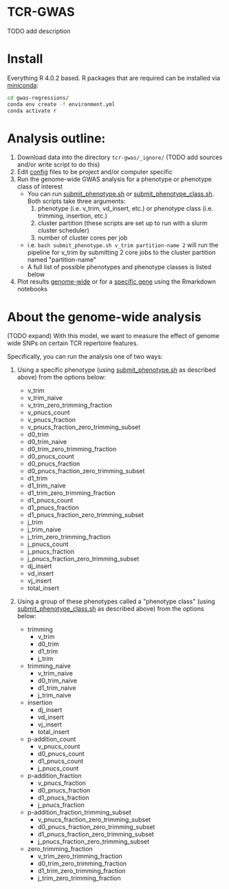 # TCR-GWAS 
TODO add description

# Install
Everything R 4.0.2 based. R packages that are required can be installed via [miniconda](https://docs.conda.io/en/latest/miniconda.html): 

```bash 
cd gwas-regressions/
conda env create -f environment.yml
conda activate r
```

# Analysis outline: 
1. Download data into the directory `tcr-gwas/_ignore/` (TODO add sources and/or write script to do this)
2. Edit [config](config/) files to be project and/or computer specific
2. Run the genome-wide GWAS analysis for a phenotype or phenotype class of interest
    * You can run [submit_phenotype.sh](submit_phenotype.sh) or [submit_phenotype_class.sh](submit_phenotype_class.sh). Both scripts take three arguments: 
        1. phenotype (i.e. v_trim, vd_insert, etc.) or phenotype class (i.e. trimming, insertion, etc.) 
        2. cluster partition (these scripts are set up to run with a slurm cluster scheduler)
        3. number of cluster cores per job
    * i.e. `bash submit_phenotype.sh v_trim partition-name 2` will run the pipeline for v_trim by submitting 2 core jobs to the cluster partition named "partition-name"
    * A full list of possible phenotypes and phenotype classes is listed below
3. Plot results [genome-wide](plotting_scripts/plot_genome_wide.Rmd) or for a [specific gene](plotting_scripts/plot_gene.Rmd) using the Rmarkdown notebooks

# About the genome-wide analysis

(TODO expand)
With this model, we want to measure the effect of genome wide SNPs on certain TCR repertoire features. 

Specifically, you can run the analysis one of two ways: 
1. Using a specific phenotype (using [submit_phenotype.sh](submit_phenotype.sh) as described above) from the options below: 
    * v_trim
    * v_trim_naive
    * v_trim_zero_trimming_fraction
    * v_pnucs_count
    * v_pnucs_fraction
    * v_pnucs_fraction_zero_trimming_subset
    * d0_trim
    * d0_trim_naive
    * d0_trim_zero_trimming_fraction
    * d0_pnucs_count
    * d0_pnucs_fraction
    * d0_pnucs_fraction_zero_trimming_subset
    * d1_trim
    * d1_trim_naive
    * d1_trim_zero_trimming_fraction
    * d1_pnucs_count
    * d1_pnucs_fraction
    * d1_pnucs_fraction_zero_trimming_subset
    * j_trim
    * j_trim_naive
    * j_trim_zero_trimming_fraction
    * j_pnucs_count
    * j_pnucs_fraction
    * j_pnucs_fraction_zero_trimming_subset
    * dj_insert
    * vd_insert
    * vj_insert
    * total_insert
   
2. Using a group of these phenotypes called a "phenotype class" (using [submit_phenotype_class.sh](submit_phenotype_class.sh) as described above) from the options below:
    * trimming
        * v_trim
        * d0_trim
        * d1_trim
        * j_trim
    * trimming_naive
        * v_trim_naive
        * d0_trim_naive
        * d1_trim_naive
        * j_trim_naive
    * insertion
        * dj_insert
        * vd_insert
        * vj_insert
        * total_insert
    * p-addition_count
        * v_pnucs_count
        * d0_pnucs_count
        * d1_pnucs_count
        * j_pnucs_count
    * p-addition_fraction
        * v_pnucs_fraction
        * d0_pnucs_fraction
        * d1_pnucs_fraction
        * j_pnucs_fraction
    * p-addition_fraction_trimming_subset
        * v_pnucs_fraction_zero_trimming_subset
        * d0_pnucs_fraction_zero_trimming_subset
        * d1_pnucs_fraction_zero_trimming_subset
        * j_pnucs_fraction_zero_trimming_subset
    * zero_trimming_fraction
        * v_trim_zero_trimming_fraction
        * d0_trim_zero_trimming_fraction
        * d1_trim_zero_trimming_fraction
        * j_trim_zero_trimming_fraction




